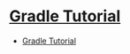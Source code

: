 # [Gradle Tutorial](https://www.tutorialspoint.com/gradle/index.htm)

- [Gradle Tutorial](#gradle-tutorial)



